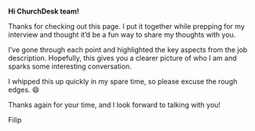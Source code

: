 **Hi ChurchDesk team!**

Thanks for checking out this page. I put it together while prepping for my interview and thought it’d be a fun way to share my thoughts with you.

I’ve gone through each point and highlighted the key aspects from the job description. Hopefully, this gives you a clearer picture of who I am and sparks some interesting conversation.

I whipped this up quickly in my spare time, so please excuse the rough edges. 😄

Thanks again for your time, and I look forward to talking with you!

Filip